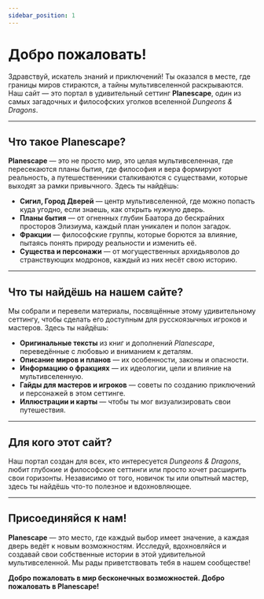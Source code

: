 ```yaml
---
sidebar_position: 1
---
```


# Добро пожаловать!

Здравствуй, искатель знаний и приключений! Ты оказался в месте, где границы миров стираются, а тайны мультивселенной раскрываются. Наш сайт — это портал в удивительный сеттинг **Planescape**, один из самых загадочных и философских уголков вселенной *Dungeons & Dragons*.

---

## Что такое Planescape?

**Planescape** — это не просто мир, это целая мультивселенная, где пересекаются планы бытия, где философия и вера формируют реальность, а путешественники сталкиваются с существами, которые выходят за рамки привычного. Здесь ты найдёшь:

- **Сигил, Город Дверей** — центр мультивселенной, где можно попасть куда угодно, если знаешь, как открыть нужную дверь.
- **Планы бытия** — от огненных глубин Баатора до бескрайних просторов Элизиума, каждый план уникален и полон загадок.
- **Фракции** — философские группы, которые борются за влияние, пытаясь понять природу реальности и изменить её.
- **Существа и персонажи** — от могущественных архидьяволов до странствующих модронов, каждый из них несёт свою историю.

---

## Что ты найдёшь на нашем сайте?

Мы собрали и перевели материалы, посвящённые этому удивительному сеттингу, чтобы сделать его доступным для русскоязычных игроков и мастеров. Здесь ты найдёшь:

- **Оригинальные тексты** из книг и дополнений *Planescape*, переведённые с любовью и вниманием к деталям.
- **Описание миров и планов** — их особенности, законы и опасности.
- **Информацию о фракциях** — их идеологии, цели и влияние на мультивселенную.
- **Гайды для мастеров и игроков** — советы по созданию приключений и персонажей в этом сеттинге.
- **Иллюстрации и карты** — чтобы ты мог визуализировать свои путешествия.

---

## Для кого этот сайт?

Наш портал создан для всех, кто интересуется *Dungeons & Dragons*, любит глубокие и философские сеттинги или просто хочет расширить свои горизонты. Независимо от того, новичок ты или опытный мастер, здесь ты найдёшь что-то полезное и вдохновляющее.

---

## Присоединяйся к нам!

**Planescape** — это место, где каждый выбор имеет значение, а каждая дверь ведёт к новым возможностям. Исследуй, вдохновляйся и создавай свои собственные истории в этой удивительной мультивселенной. Мы рады приветствовать тебя в нашем сообществе!

**Добро пожаловать в мир бесконечных возможностей. Добро пожаловать в Planescape!**